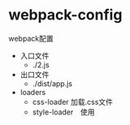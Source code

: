 # webpack-config
webpack配置
 - 入口文件
   - ./2.js
 - 出口文件
   - ./dist/app.js
 - loaders
   - css-loader 加载.css文件
   - style-loader　使用<style>将css-loader内部样式注入到我们的HTML页面
   - file-loader 处理图片
 - plugins
   - html-webpack-plugin html模板
   - mini-css-extract-plugin css分离
   - open-browser-webpack-plugin 自动开启浏览器
 - dev-server 开启服务，绑定端口，设置热替换
启动命令：
 - npm run build 打包项目
 - npm start 开发中启动项目
